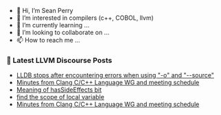 - 👋 Hi, I’m Sean Perry
- 👀 I’m interested in compilers (c++, COBOL, llvm)
- 🌱 I’m currently learning ...
- 💞️ I’m looking to collaborate on ...
- 📫 How to reach me ...

<!---
s66perry/s66perry is a ✨ special ✨ repository because its `README.md` (this file) appears on your GitHub profile.
You can click the Preview link to take a look at your changes.
--->
### 📕 Latest LLVM Discourse Posts

<!-- DISCOURSE-LLVM:START -->
- [LLDB stops after encountering errors when using &quot;-o&quot; and &quot;--source&quot;](https://discourse.llvm.org/t/lldb-stops-after-encountering-errors-when-using-o-and-source/60678/3)
- [Minutes from Clang C/C++ Language WG and meeting schedule](https://discourse.llvm.org/t/minutes-from-clang-c-c-language-wg-and-meeting-schedule/60644/3)
- [Meaning of hasSideEffects bit](https://discourse.llvm.org/t/meaning-of-hassideeffects-bit/60694/4)
- [find the scope of local variable](https://discourse.llvm.org/t/find-the-scope-of-local-variable/60692/2)
- [Minutes from Clang C/C++ Language WG and meeting schedule](https://discourse.llvm.org/t/minutes-from-clang-c-c-language-wg-and-meeting-schedule/60644/2)
<!-- DISCOURSE-LLVM:END -->
